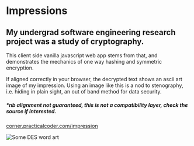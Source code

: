 # Impressions

## My undergrad software engineering research project was a study of cryptography. 

This client side vanilla javascript web app stems from that, and demonstrates the mechanics of one way hashing and symmetric encryption. 

If aligned correctly in your browser, the decrypted text shows an ascii art image of my impression.  Using an image like this is a nod to stenography, i.e. hiding in plain sight, an out of band method for data security. 
##### *nb alignment not guaranteed, this is not a compatibility layer, check the source if interested. 

<a href="https://corner.practicalcoder.com/impression.html" target="_blank">corner.practicalcoder.com/impression</a>

![Some DES word art](http://mnemonic.practicalcoder.com/commentcloud.png?raw=true)
